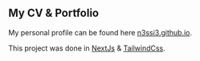 ## My CV & Portfolio

My personal profile can be found here [n3ssi3.github.io](n3ssi3.github.io).

This project was done in [NextJs](https://nextjs.org/) & [TailwindCss](https://tailwindcss.com/).
